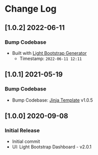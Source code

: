 # Change Log

## [1.0.2] 2022-06-11
### Bump Codebase

- Built with [Light Bootstrap Generator](https://appseed.us/generator/light-bootstrap-dashboard/) 
  - Timestamp: `2022-06-11 12:11`

## [1.0.1] 2021-05-19
### Bump Codebase

- Bump Codebase: [Jinja Template](https://github.com/app-generator/boilerplate-code-jinja) v1.0.5

## [1.0.0] 2020-09-08
### Initial Release

- Initial commit
- UI: Light Bootstrap Dashboard - v2.0.1

